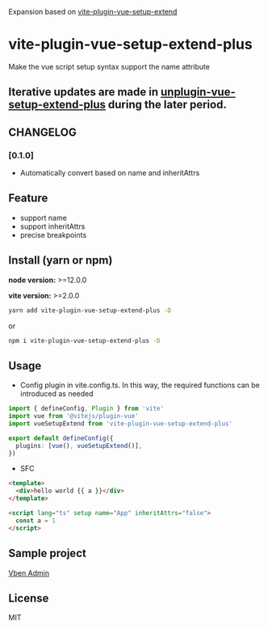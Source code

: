 Expansion based on [vite-plugin-vue-setup-extend](https://github.com/vbenjs/vite-plugin-vue-setup-extend)

# vite-plugin-vue-setup-extend-plus

Make the vue script setup syntax support the name attribute

## Iterative updates are made in [unplugin-vue-setup-extend-plus](https://www.npmjs.com/package/unplugin-vue-setup-extend-plus) during the later period.

## CHANGELOG

### [0.1.0]

- Automatically convert based on name and inheritAttrs
## Feature 

- support name
- support inheritAttrs
- precise breakpoints
## Install (yarn or npm)

**node version:** >=12.0.0

**vite version:** >=2.0.0

```bash
yarn add vite-plugin-vue-setup-extend-plus -D
```

or

```bash
npm i vite-plugin-vue-setup-extend-plus -D
```

## Usage

- Config plugin in vite.config.ts. In this way, the required functions can be introduced as needed

```ts
import { defineConfig, Plugin } from 'vite'
import vue from '@vitejs/plugin-vue'
import vueSetupExtend from 'vite-plugin-vue-setup-extend-plus'

export default defineConfig({
  plugins: [vue(), vueSetupExtend()],
})
```

- SFC

```html
<template>
  <div>hello world {{ a }}</div>
</template>

<script lang="ts" setup name="App" inheritAttrs="false">
  const a = 1
</script>
```

## Sample project

[Vben Admin](https://github.com/anncwb/vue-vben-admin)

## License

MIT
